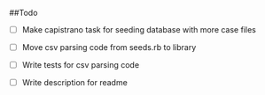 



##Todo

-  [ ] Make capistrano task for seeding database with more case files

-  [ ] Move csv parsing code from seeds.rb to library 

-  [ ] Write tests for csv parsing code

-  [ ] Write description for readme





